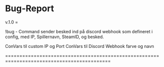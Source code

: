 # Bug-Report

v.1.0 = 

!bug <description> - Command sender besked ind på discord webhook som defineret i config, med IP, Spillernavn, SteamID, og besked.

ConVars til custom IP og Port
ConVars til Discord Webhook farve og navn

===========================================================================================
